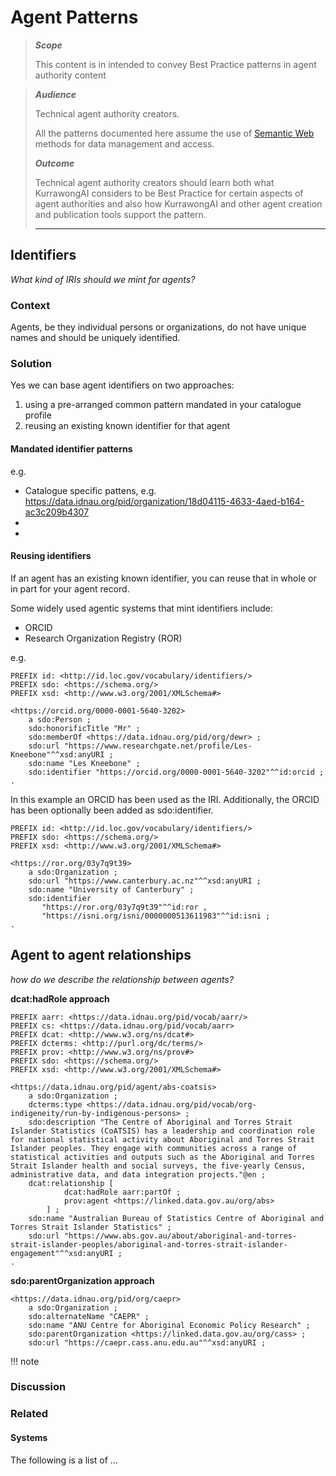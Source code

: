 # Agent Patterns

> ***Scope***
>
> This content is in intended to convey Best Practice patterns in agent authority content

>
> ***Audience***
>
> Technical agent authority creators.
> 
> All the patterns documented here assume the use of [Semantic Web](https://en.wikipedia.org/wiki/Semantic_Web) methods for data management and access. 
>
> ***Outcome***
>
> Technical agent authority creators should learn both what KurrawongAI considers to be Best Practice for certain aspects of agent authorities and also how KurrawongAI and other agent creation and publication tools support the pattern.
>
> ---

## Identifiers

_What kind of IRIs should we mint for agents?_

### Context

Agents, be they individual persons or organizations, do not have unique names and should be uniquely identified.

### Solution

Yes we can base agent identifiers on two approaches:

1. using a pre-arranged common pattern mandated in your catalogue profile
2. reusing an existing known identifier for that agent 

#### Mandated identifier patterns

e.g. 
- Catalogue specific pattens, e.g. https://data.idnau.org/pid/organization/18d04115-4633-4aed-b164-ac3c209b4307
- 
- 

#### Reusing identifiers

If an agent has an existing known identifier, you can reuse that in whole or in part for your agent record.

Some widely used agentic systems that mint identifiers include:

- ORCID
- Research Organization Registry (ROR)

e.g.

```turtle
PREFIX id: <http://id.loc.gov/vocabulary/identifiers/>
PREFIX sdo: <https://schema.org/>
PREFIX xsd: <http://www.w3.org/2001/XMLSchema#>

<https://orcid.org/0000-0001-5640-3202>
    a sdo:Person ;
    sdo:honorificTitle "Mr" ;
    sdo:memberOf <https://data.idnau.org/pid/org/dewr> ;
    sdo:url "https://www.researchgate.net/profile/Les-Kneebone"^^xsd:anyURI ;
    sdo:name "Les Kneebone" ;
    sdo:identifier "https://orcid.org/0000-0001-5640-3202"^^id:orcid ;
.
```

In this example an ORCID has been used as the IRI. Additionally, the ORCID has been optionally been added as sdo:identifier.

```turtle
PREFIX id: <http://id.loc.gov/vocabulary/identifiers/>
PREFIX sdo: <https://schema.org/>
PREFIX xsd: <http://www.w3.org/2001/XMLSchema#>

<https://ror.org/03y7q9t39>
    a sdo:Organization ;
    sdo:url "https://www.canterbury.ac.nz"^^xsd:anyURI ;
    sdo:name "University of Canterbury" ;
    sdo:identifier 
       "https://ror.org/03y7q9t39"^^id:ror ,
       "https://isni.org/isni/0000000513611983"^^id:isni ;
.
```

## Agent to agent relationships

_how do we describe the relationship between agents?_

**dcat:hadRole approach**

```turtle
PREFIX aarr: <https://data.idnau.org/pid/vocab/aarr/>
PREFIX cs: <https://data.idnau.org/pid/vocab/aarr>
PREFIX dcat: <http://www.w3.org/ns/dcat#>
PREFIX dcterms: <http://purl.org/dc/terms/>
PREFIX prov: <http://www.w3.org/ns/prov#>
PREFIX sdo: <https://schema.org/>
PREFIX xsd: <http://www.w3.org/2001/XMLSchema#>

<https://data.idnau.org/pid/agent/abs-coatsis>
    a sdo:Organization ;
    dcterms:type <https://data.idnau.org/pid/vocab/org-indigeneity/run-by-indigenous-persons> ;
    sdo:description "The Centre of Aboriginal and Torres Strait Islander Statistics (CoATSIS) has a leadership and coordination role for national statistical activity about Aboriginal and Torres Strait Islander peoples. They engage with communities across a range of statistical activities and outputs such as the Aboriginal and Torres Strait Islander health and social surveys, the five-yearly Census, administrative data, and data integration projects."@en ;
    dcat:relationship [
            dcat:hadRole aarr:partOf ;
            prov:agent <https://linked.data.gov.au/org/abs>
        ] ;
    sdo:name "Australian Bureau of Statistics Centre of Aboriginal and Torres Strait Islander Statistics" ;
    sdo:url "https://www.abs.gov.au/about/aboriginal-and-torres-strait-islander-peoples/aboriginal-and-torres-strait-islander-engagement"^^xsd:anyURI ;
.
```

**sdo:parentOrganization approach**
```turtle
<https://data.idnau.org/pid/org/caepr>
    a sdo:Organization ;
    sdo:alternateName "CAEPR" ;
    sdo:name "ANU Centre for Aboriginal Economic Policy Research" ;
    sdo:parentOrganization <https://linked.data.gov.au/org/cass> ;
    sdo:url "https://caepr.cass.anu.edu.au"^^xsd:anyURI ;
```


!!! note

### Discussion

### Related

#### Systems

The following is a list of ...